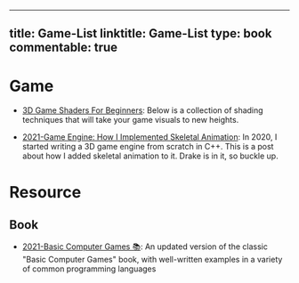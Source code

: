
---
title: Game-List
linktitle: Game-List
type: book
commentable: true
---

# Game

- [3D Game Shaders For Beginners](https://github.com/lettier/3d-game-shaders-for-beginners): Below is a collection of shading techniques that will take your game visuals to new heights.

- [2021-Game Engine: How I Implemented Skeletal Animation](https://vladh.net/articles/game-engine-skeletal-animation.html): In 2020, I started writing a 3D game engine from scratch in C++. This is a post about how I added skeletal animation to it. Drake is in it, so buckle up.

# Resource

## Book

- [2021-Basic Computer Games 📚](https://github.com/coding-horror/basic-computer-games): An updated version of the classic "Basic Computer Games" book, with well-written examples in a variety of common programming languages

    